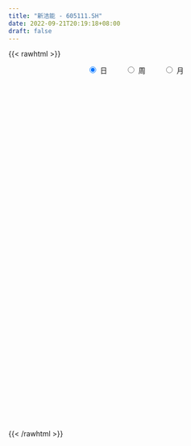 ```yaml
---
title: "新洁能 - 605111.SH"
date: 2022-09-21T20:19:18+08:00
draft: false
---
```

{{< rawhtml >}}
    <div style="text-align: center">
        <label style="padding: 1rem;"><input style="margin-right: .5rem" type="radio" name="period" value="D" checked onclick="period_change(this)">日</label>
        <label style="padding: 1rem;"><input style="margin-right: .5rem" type="radio" name="period" value="W" onclick="period_change(this)">周</label>
        <label style="padding: 1rem;"><input style="margin-right: .5rem" type="radio" name="period" value="M" onclick="period_change(this)">月</label>
    </div>
    <div id="chart" style="height: 700px;"></div> 
    <script type="text/javascript">
        const D_v = [1394.27,488.64,769.06,1837.43,1156.37,618.21,731.21,958.33,4971.28,712.19,642.15,555.14,679.67,1193.16,2507.74,24984.87,192154.94,93734.03,70463.22,76057.37,78520.82,77030.81,67902.11,60033.02,26879.42,105448.86,82855.28,55763.45,65167.06,56214.68,52131.6,40008.11,42685.88,27703.66,31314.03,44266.88,72438.04,52317.55,43997.85,56283.05,46647.27,45146.89,50600.01,31939.88,34027.41,38158.31,27787.28,41816.94,41681.73,50912.57,46320.35,41807.05,40045.93,44243.85,35791.19,27702.72,24316.43,27721.51,42583.67,31237.53,39017.49,39139.09,28339.24,24911.3,34542.35,36298.87,22429.33,21358.47,30720.16,33908.38,27044.17,26778.52,37001.32,33318.74,37089.76,21669.49,30871.4,33786.0,24855.45,21185.1,17578.55,13419.21,13511.35,9724.78,22026.55,29512.26,26777.6,17967.58,23960.78,23427.24,21323.3,17468.84,36991.81,36286.02,27062.86,31422.9,26473.18,25433.39,8606.55,51497.12,39758.87,45360.55,31241.96,31078.08,29248.84,19792.16,27256.49,26368.04,14984.89,15657.85,18430.33,18170.84,18965.78,15713.01,19364.45,16198.03,9697.64,13303.78,12526.81,26720.98,21034.0,25542.21,47456.92,41028.27,45830.87,32977.58,19016.5,28496.22,36520.18,18578.74,17550.28,19080.22,19921.79,29520.76,34863.87,32954.33,16351.22,22072.7,15049.86,23015.7,31722.29,19932.21,20222.07,33677.35,19647.35,22698.38,29261.0,31121.86,28834.19,31925.53,19778.56,39087.26,23737.32,23011.34,24090.69,28945.67,26924.39,55042.44,41018.56,29563.25,32586.77,28911.82,20208.94,24400.13,34719.39,27168.0,20338.85,27751.29,37609.03,30032.56,91388.53,87650.69,99482.36,72974.07,61876.98,78638.44,65452.95,48279.03,52230.14,34341.15,62331.1,53266.55,38453.59,49119.55,58441.8,41094.39,51703.92,41802.66,48149.9,48390.64,42664.34,51501.18,47143.37,26587.09,40263.6,51674.79,50658.34,36250.16,43930.46,74725.47,63827.21,54780.17,62849.6,85462.02,61702.77,58605.01,36698.17,32968.13,35971.94,34085.28,24309.91,59315.0,49554.69,45156.25,40398.6,21543.41,25767.6,19097.2,23775.76,31789.2,24871.62,38696.97,31717.02,24526.9,23060.85,26834.49,19793.25,17954.38,14452.89,13796.2,12653.08,18434.32,26770.43,16898.82,16768.19,18087.35,12216.29,10704.0,9131.25,22423.99,16568.2,15020.2,12878.09,15269.3,49546.42,37410.27,31098.32,26175.78,15195.61,23527.74,43551.88,94298.75,56073.49,42378.6,35617.94,79055.95,52785.67,36757.49,29568.17,35213.67,44747.66,82453.42,91702.39,55811.59,70026.83,52291.61,49600.89,49955.15,46187.43,65539.55,66812.32,55063.79,51036.52,62563.27,64036.83,56424.1,58968.32,35186.43,74121.49,54129.91,32901.13,44773.54,51712.06,42080.71,30108.54,31686.26,30848.99,58440.45,48691.63,31974.67,37057.26,33426.87,25088.34,28334.1,23536.67,32479.41,24364.27,26571.48,36680.69,42195.88,29003.38,19345.89,18111.32,38712.6,28108.48,42090.23,35034.2,28171.73,24531.15,31654.33,29674.2,24379.54,38998.63,29398.2,61324.71,55812.83,46904.46,31975.16,25580.43,22510.77,41498.31,41338.85,36041.81,40294.93,29114.92,39524.71,52272.09,42128.18,32990.51,25908.36,24499.73,33955.41,26576.1,50355.82,29521.25,23437.45,74196.35,77244.79,60655.24,55777.04,37818.1,37459.09,34345.79,35779.64,47868.17,43945.36,79087.59,94954.61,79514.86,50650.57,31564.3,65513.93,82884.95,70165.78,36655.01,55375.97,48548.62,32392.36,57174.91,55326.84,35277.08,70926.27,44499.21,42831.3,31130.19,39601.05,37452.11,37023.7,38338.79,46076.43,36813.09,57324.39,49014.93,62514.86,53348.65,47513.08,48959.08,45268.25,38960.55,35519.47,53430.91,65508.34,71275.21,74250.21,53612.99,43644.1,92738.03,105374.39,83042.12,63488.13,65430.94,111652.37,94429.11,111658.13,79800.71,77700.18,93946.69,89889.51,82489.21,66180.48,63434.92,83691.23,85151.58,97650.45,124976.37,112632.35,80666.2,108506.91,97122.29,137103.73,119794.72,90035.24,102431.19,114745.79,125007.18,134936.81,93946.34,106653.38,140099.52,105423.46,124145.79,103583.89,102182.82,96891.83,92756.91,67131.09,84260.34,123155.99,200516.04,153334.3,91769.25,71070.82,73990.39,85734.86,66918.63,86107.77,62717.91,84858.72,87657.07,66135.44,45286.56,53321.01,120335.22,72987.27,73847.48,74589.84,79272.28,76901.11,97866.66,171056.5,110274.26,100487.16,77566.29,76979.15,53250.95,56645.6,71021.36,125655.84,65707.26,52859.29,36208.94,73229.39,69537.17,50495.44,50882.49,43011.2,67593.29,40430.12,35200.47,53288.67,55482.15,59164.63,37283.04,34484.0,24016.71,33082.18,66186.99,34761.09,41549.44,31474.96,31311.17]
const D_histogram = [0.0,0.1831566952,0.4889625766,0.8749189501,1.3112216934,1.777471028,2.260800948,2.7537029978,3.2530366954,3.7585492909,4.2717971751,4.7966478078,5.3375498215,5.9003226813,6.4912901489,7.1173344831,7.7220677841,7.4377037225,6.4759627833,5.2235903626,4.771348581,3.3452176556,2.8716936341,3.092656809,3.8170710817,4.4070362434,3.8972641049,3.2718902285,2.3951687306,2.1423306053,1.6468961809,0.3094198496,-1.1922251168,-2.4677192349,-3.248180721,-3.5028467231,-2.8009909635,-2.2779573283,-0.8802750332,0.0268818231,0.3192330151,0.1738067299,0.3528070923,0.0248844066,-0.7880673409,-1.1969097653,-2.213455097,-1.9947737661,-1.4433917278,0.1760570896,-0.5687220487,-1.6439491543,-1.8878577833,-2.7008596606,-2.7981481257,-3.5202640071,-3.7859436723,-4.4896483281,-5.497357581,-6.5728197542,-6.1751961231,-5.4373139193,-5.1180821297,-4.7102192586,-3.3844238048,-3.355579716,-3.3555663045,-3.5395601374,-3.5467575574,-2.9943394522,-2.8389059794,-2.9161034761,-3.8872083703,-3.224767768,-2.0017034723,-0.9590545833,0.3839108717,0.408574194,0.061661637,-0.7458002982,-1.5311395079,-2.3032646073,-2.5746580323,-2.5810305631,-2.8924325078,-3.4391128835,-3.1535398278,-3.5104851694,-2.5292933742,-1.5144842692,-1.1346184461,0.2741437918,1.6566287392,2.7377118919,3.7679959155,4.1588399641,3.4609677822,2.3378719626,2.6604213431,3.9790581832,4.217755071,2.8154917983,0.9872285698,-1.048276054,-1.9686274044,-2.3970269403,-2.301535957,-2.667503353,-3.0932230016,-2.9762807574,-2.4821792433,-2.4171224162,-2.1951344745,-1.6204047246,-0.7846479259,-0.6652337368,-0.6134560384,-0.2894902282,-0.134162578,0.4436975684,0.4331177272,0.7699549164,2.0422279416,2.6890430691,3.5738827827,3.990509539,4.1254918777,3.8562296569,3.9541231001,3.7683063103,3.5098403257,2.9025113183,2.4833731362,1.524586594,1.4096614873,1.754988257,1.7674415498,1.5984838491,1.1359638009,0.7599904233,-0.1117374119,-0.67707436,-1.4110328051,-3.0169202181,-3.9142221849,-4.5660696442,-7.4094645662,-9.0916241707,-9.6581575476,-9.4003361943,-8.6983256768,-7.4291946945,-6.2071125783,-5.0759232584,-3.8809549071,-2.6730044102,-1.7840961172,-0.4918542645,0.27883094,0.9904559303,1.6542190641,1.8212009291,1.8260024344,1.9168300688,2.1386008821,2.0896253584,2.1265793368,2.2425170011,1.85495935,1.7843878069,2.3390696824,3.510339449,4.5334431212,5.2459131669,5.5669599157,6.3738586492,5.8725790721,5.0907475082,4.648105875,4.0254297863,4.449971122,3.6681999105,2.5465006931,1.9718382386,1.6374048622,1.1622935582,1.0596924225,0.4723971101,0.5382858353,0.2284067743,-0.4831528099,-1.3225599625,-2.2640050794,-2.7126483671,-2.4883071601,-1.9056771886,-1.3135780477,-1.061400686,-0.865877838,-0.6541524576,-1.5657087523,-1.6481162312,-0.6424338808,0.1350010458,-0.5046444739,-0.5402116606,-0.9739103605,-1.1267593411,-1.6284266496,-2.0883350187,-2.1466708846,-1.4246059888,-1.3539659982,-1.1644715408,-1.3404447133,-1.3547672203,-1.0941766383,-0.9041007165,-0.7265585317,-0.3437142144,0.0610933652,0.4053385049,0.4756744759,0.4557120465,0.0836843493,-0.4258818003,-1.1235212745,-1.4761600309,-1.560076169,-1.5703538628,-1.5699254302,-1.7123932796,-1.3401883627,-1.3427880359,-1.3205641919,-1.1054380504,-1.097250556,-1.0986338644,-1.0083511234,-0.4488717746,-0.3319909127,-0.0581889175,0.0719186153,0.136885706,0.7099673257,0.818093164,0.7185202506,0.4649063115,0.4039463491,0.6453407488,1.5949973425,2.7322208977,3.4087095281,3.5451410591,3.2429657102,3.5014061454,3.5868182149,3.2128933124,2.6686429677,1.9245740891,1.7771978906,2.5046318155,3.3817117162,3.8885536543,4.0908910728,3.7065540877,2.7875110869,2.2433201056,1.6849920938,1.8854307345,2.3953971472,2.2184017654,1.9411625056,2.7382213063,3.1446280109,3.7959092259,4.4710881347,4.451957443,4.5201040352,3.5275868722,2.5141415615,1.706006473,1.2871167672,0.6589731052,0.1640339859,-0.4611596859,-1.2069217631,-3.1638447792,-4.4318474169,-5.1946671212,-5.6726211227,-5.5639001809,-5.3127771241,-5.1540585609,-5.059403141,-5.1968047831,-5.3195708685,-5.1650766258,-4.5574352622,-3.5251394437,-2.8898753956,-2.3323433921,-1.8499959013,-1.9329811453,-1.694017353,-1.848412341,-2.300229933,-2.9669744346,-3.2385116477,-3.6108673864,-3.7327616895,-3.893372288,-3.4553266247,-3.1396040421,-2.0452167587,-1.2021637159,-0.3953613226,0.2611732137,0.537069281,0.6040120542,1.1956138548,1.3407627261,1.8457207317,1.6418645084,1.3759294605,0.6932397684,-0.5878747762,-0.425692056,-0.4576922708,-0.4185052718,-0.1954010348,0.2159681457,0.281024848,0.9105641475,1.2608618428,1.2266372589,2.1642118805,3.0722397291,3.6282624659,3.7494631144,3.865300453,3.8671674907,3.4708762558,2.6055942453,2.0473741805,1.6111227138,1.798926006,2.3237245278,2.2885677165,2.0407438337,1.3380270979,1.0144987912,1.5584883655,1.2995085237,0.8663074589,1.0045171763,0.4785550976,0.1224649933,-1.0213575318,-2.2788145643,-3.0469021682,-4.1439025701,-4.4694297129,-4.871283465,-4.9358970979,-5.1286861306,-5.2166441684,-5.0360478983,-5.0246259453,-4.8754513226,-4.8012934083,-4.0446829207,-3.0790306112,-1.6858101455,-1.0721156459,-0.4987459292,-0.0925285154,0.1431650118,-0.2806017116,-0.5083669139,-2.1598873643,-3.1795852175,-3.3322201647,-3.0827921531,-2.9352142577,-2.6023551299,-1.7992078333,-0.9205367384,0.0272401025,0.826271582,1.1787868906,1.9156700944,2.4114072866,3.0952960095,3.4304597963,3.903928804,3.8126119879,3.8254355097,3.404021348,2.8504889901,2.5110837006,2.2873255492,2.0978969131,2.1508376866,2.5426573482,2.5589492256,2.4091241729,1.7599593966,1.4302758885,1.3863354998,1.0471099857,0.8228284427,0.9076642539,1.1146388331,1.5073071036,1.7440940927,1.8661516294,2.1998466035,2.4854172795,2.5944689247,2.7082490252,2.2787017955,1.9190482835,1.2341383725,0.5182159938,0.0425661395,-0.1797906669,0.1330766529,0.8840467869,1.0832719955,0.6901888138,0.3852330783,0.4275908392,0.5197933685,0.5089460057,0.0685187522,-0.3297732576,-0.5523896402,-1.1267704353,-1.7421715946,-1.9641464334,-1.9585160166,-1.2553118979,-0.983619152,-1.0026863868,-0.9320391188,-0.8265231552,-0.962537568,-0.2444208914,0.405259972,0.692438799,0.7785336105,0.6327496332,0.1046832968,-0.1262817435,-0.3309417487,-0.2140701152,-0.3429256083,-0.502113541,-0.6446587042,-0.7742125077,-1.3184749747,-1.8920214776,-2.3410540633,-2.5408555816,-2.4545834043,-2.559352618,-2.509608642,-2.2711999952,-1.8778270506,-1.3334673683,-0.869940626,-0.5432121354,-0.3595971773,-0.1902494974,-0.1442254611,-0.406049469,-0.5851617059,-0.7655264096,-0.7274307459,-0.7263314776]
const D_fast = [0.0,0.2289458689,0.6569923945,1.2616785055,2.0257866722,2.9364037638,3.9849339209,5.16626172,6.4788545915,7.9240045097,9.5052016877,11.2292142723,13.1045037415,15.1423572715,17.3561472763,19.7615252314,22.2967754784,23.8718373474,24.529087104,24.582612274,25.3232076377,24.7333811262,24.9777805131,25.9719078903,27.6505899334,29.342314156,29.8068580437,29.9994567245,29.7215274091,30.0042719352,29.920561556,28.6604401871,26.8607389416,24.9683150148,23.3758083483,22.2454306655,22.2470386842,22.2005829874,23.3781965242,24.2920738362,24.664233282,24.5622586793,24.8294608147,24.5077592307,23.4977906479,22.7897207823,21.2198116763,20.9397995657,21.130333672,22.7937967618,21.9068371113,20.4206227172,19.7047496424,18.21653285,17.4197073533,15.8175254702,14.6053598869,12.7792431491,10.397194501,7.6785273892,6.5323519895,5.9109057135,4.9506169706,4.1809250271,4.6606145297,3.8505636895,3.0116855249,1.9428016577,1.0489148482,0.8527480904,0.2984550684,-0.5077682973,-2.4506752841,-2.5944266238,-1.8717881963,-1.068902953,0.3700402199,0.4968470907,0.1653499429,-0.8285620668,-1.9966861534,-3.3446274047,-4.2596853378,-4.9113155094,-5.945825581,-7.3522841775,-7.8550960788,-9.0896627128,-8.7407942612,-8.1046062235,-8.0083950119,-6.5310968261,-4.7344546938,-2.9689435681,-0.9966605657,0.433893474,0.6012632376,0.0626354086,1.0502901249,3.3636915108,4.6568271664,3.9584368433,2.3769807572,0.0794071199,-1.3331010817,-2.3607573526,-2.8406503586,-3.8734935928,-5.0725189918,-5.6996469369,-5.8260902337,-6.3653140106,-6.6921096875,-6.5224811188,-5.8828863016,-5.9297805467,-6.0313668579,-5.7797736048,-5.657986599,-4.9692020605,-4.8715024699,-4.3421765517,-2.5593465411,-1.2402706463,0.538039763,1.9522939041,3.1186492122,3.8134444057,4.8998686238,5.6561284116,6.2751225084,6.3934213306,6.5951264325,6.0174865388,6.254976804,7.0390506379,7.4933643182,7.7240275797,7.5454984817,7.35952271,6.4598605218,5.7252549838,4.6385383373,2.2784208698,0.4025633568,-1.3908015136,-6.0865625771,-10.0416282243,-13.022700988,-15.1149636834,-16.5875345851,-17.1757022764,-17.5053983048,-17.6431897994,-17.418460175,-16.8787607806,-16.4358765169,-15.2665982303,-14.4262052908,-13.4669663179,-12.3896484181,-11.7673663209,-11.3060642069,-10.7360290554,-9.9796080215,-9.5061772056,-8.937578393,-8.2610114784,-8.184829292,-7.8093038834,-6.6698545873,-4.6209999584,-2.464535506,-0.4405871686,1.2721995593,3.672562955,4.6394281459,5.1302834591,5.8496682947,6.2333496525,7.7703837687,7.9056625348,7.4205884907,7.3388855959,7.413803435,7.2292655206,7.3915874905,6.9223914556,7.1228516397,6.8700742723,6.0377264856,4.8676793424,3.3602329556,2.2334275761,1.8356919931,1.9419026674,2.2056072964,2.1924344866,2.1714878752,2.2196751411,0.9166916584,0.4222551217,1.2673290018,2.0785141899,1.3127075517,1.1420874499,0.4649111599,0.030372344,-0.8784016269,-1.8603937507,-2.4553973377,-2.0894839391,-2.357335448,-2.4589588758,-2.9700432266,-3.3230575388,-3.3360111163,-3.3719603737,-3.3760578218,-3.079142058,-2.6590611371,-2.2134813713,-2.0242267813,-1.930261199,-2.2813678089,-2.8974044086,-3.8759242014,-4.5976029656,-5.0715381459,-5.4744043054,-5.8664572304,-6.4370233997,-6.3998655734,-6.7381622556,-7.0460794596,-7.1073128307,-7.3734379753,-7.6494797497,-7.8112847896,-7.3640233845,-7.3301402507,-7.0708854849,-6.9227982982,-6.823609781,-6.0730363299,-5.7603872006,-5.6803300514,-5.8177174126,-5.7776907878,-5.3749612009,-4.0265552716,-2.2062764919,-0.6776104795,0.3451063163,0.8536723949,1.9874643665,2.9695809897,3.3988794154,3.5217898125,3.2588644563,3.5557877304,4.9093796092,6.6318874389,8.1108677905,9.3359279772,9.8782295141,9.656064285,9.6727033301,9.5356233418,10.2074196661,11.3162353656,11.6938404252,11.9018917918,13.383505919,14.5760696264,16.1763281479,17.9692790904,19.0631377594,20.2613103604,20.1506899154,19.7657799951,19.3841465249,19.2870360108,18.8236356251,18.3697050024,17.629221409,16.5817288911,13.8338446802,11.4578801882,9.3963937037,7.5002844215,6.2180303181,5.1409590939,4.0111630168,2.8409676514,1.4043648136,-0.0482939889,-1.1850689026,-1.7167863547,-1.5657753971,-1.6529801979,-1.6785340424,-1.658685527,-2.2249160573,-2.4094566032,-3.0259546764,-4.0528297517,-5.461317862,-6.542482987,-7.8175555723,-8.8726402978,-10.0065939682,-10.4323799611,-10.901558389,-10.3184752954,-9.7759631816,-9.0680011188,-8.3461732792,-7.9360098916,-7.7180641049,-6.8275588406,-6.3472192877,-5.3808310992,-5.1742211954,-5.0961738782,-5.6055536282,-7.0336368668,-6.9778771606,-7.1243004431,-7.189739762,-7.0154857838,-6.5501245668,-6.4148116525,-5.5576313162,-4.8921181602,-4.6196834293,-3.1410558376,-1.4649680567,-0.0018797035,1.0566867237,2.1388491755,3.1075080858,3.5789359149,3.3650524657,3.3186759461,3.2852051579,3.9227399516,5.0284696053,5.5654547232,5.8278167987,5.4596068374,5.3897032285,6.3233148942,6.3892121833,6.1725879832,6.5619269948,6.1556036905,5.8301298345,4.4309679264,2.6038072529,1.0739941069,-1.0589819375,-2.5018665086,-4.1215411269,-5.4201290343,-6.8950895996,-8.2872086795,-9.365624384,-10.6103589173,-11.6800471252,-12.8062125631,-13.0607728057,-12.864878149,-11.8931102196,-11.5474446315,-11.0987613971,-10.7156761121,-10.4441913319,-10.9381084833,-11.2929654141,-13.4844577055,-15.2990518632,-16.2847418515,-16.8060118782,-17.3922375472,-17.7099672019,-17.3566218636,-16.7080849533,-15.7534980868,-14.7478987118,-14.1006866805,-12.8848859531,-11.7862969393,-10.328584214,-9.1358054782,-7.6863542694,-6.8245180885,-5.8553356894,-5.4257445141,-5.2666546245,-4.9782889887,-4.6302157529,-4.2951701607,-3.7045199655,-2.6770359668,-2.0210067831,-1.5685507926,-1.7777257197,-1.7498402556,-1.4471967694,-1.5246447871,-1.5432192194,-1.2314673447,-0.7458330573,0.0236619892,0.6964725014,1.2850679455,2.1687245704,3.0756495663,3.8333184427,4.6241607995,4.7642890186,4.8843975776,4.5080222596,3.9216538793,3.45664556,3.1893410869,3.5354775699,4.5074594006,4.9775026081,4.7569666298,4.5483191638,4.6975746345,4.919725506,5.0361146446,4.6128170792,4.1320817549,3.7713679624,2.9152945584,1.8643505004,1.1513390533,0.667340466,1.0567166102,1.082504568,0.8127657365,0.6504032248,0.5492883997,0.1726395948,0.8296510486,1.580646905,2.0409354318,2.3216636458,2.3340670768,1.8321715646,1.5696360885,1.2822406461,1.3455947508,1.1310078556,0.8462915377,0.5425816984,0.219474768,-0.6544064427,-1.700958315,-2.7352544164,-3.5702698302,-4.0976435039,-4.8422508722,-5.4199090567,-5.7493004086,-5.8253842267,-5.6143913864,-5.3683498006,-5.1774243439,-5.0837086802,-4.9619233747,-4.9519557036,-5.3152920787,-5.6406947421,-6.0124410482,-6.156203071,-6.3366866721]
const D_slow = [0.0,0.0457891738,0.1680298179,0.3867595555,0.7145649788,1.1589327358,1.7241329728,2.4125587223,3.2258178961,4.1654552188,5.2334045126,6.4325664646,7.7669539199,9.2420345903,10.8648571275,12.6441907483,14.5747076943,16.4341336249,18.0531243207,19.3590219114,20.5518590566,21.3881634705,22.1060868791,22.8792510813,23.8335188517,24.9352779126,25.9095939388,26.7275664959,27.3263586786,27.8619413299,28.2736653751,28.3510203375,28.0529640583,27.4360342496,26.6239890694,25.7482773886,25.0480296477,24.4785403156,24.2584715573,24.2651920131,24.3450002669,24.3884519494,24.4766537224,24.4828748241,24.2858579889,23.9866305475,23.4332667733,22.9345733318,22.5737253998,22.6177396722,22.47555916,22.0645718715,21.5926074256,20.9173925105,20.2178554791,19.3377894773,18.3913035592,17.2688914772,15.8945520819,14.2513471434,12.7075481126,11.3482196328,10.0686991003,8.8911442857,8.0450383345,7.2061434055,6.3672518294,5.482361795,4.5956724057,3.8470875426,3.1373610478,2.4083351788,1.4365330862,0.6303411442,0.1299152761,-0.1098483697,-0.0138706518,0.0882728967,0.1036883059,-0.0827617686,-0.4655466456,-1.0413627974,-1.6850273055,-2.3302849462,-3.0533930732,-3.9131712941,-4.701556251,-5.5791775434,-6.2115008869,-6.5901219542,-6.8737765658,-6.8052406178,-6.391083433,-5.70665546,-4.7646564812,-3.7249464901,-2.8597045446,-2.2752365539,-1.6101312182,-0.6153666724,0.4390720954,1.142945045,1.3897521874,1.1276831739,0.6355263228,0.0362695877,-0.5391144015,-1.2059902398,-1.9792959902,-2.7233661795,-3.3439109904,-3.9481915944,-4.496975213,-4.9020763942,-5.0982383756,-5.2645468099,-5.4179108195,-5.4902833765,-5.523824021,-5.4128996289,-5.3046201971,-5.112131468,-4.6015744826,-3.9293137154,-3.0358430197,-2.0382156349,-1.0068426655,-0.0427852513,0.9457455238,1.8878221013,2.7652821827,3.4909100123,4.1117532963,4.4928999448,4.8453153167,5.2840623809,5.7259227684,6.1255437306,6.4095346808,6.5995322867,6.5715979337,6.4023293437,6.0495711424,5.2953410879,4.3167855417,3.1752681306,1.3229019891,-0.9500040536,-3.3645434405,-5.7146274891,-7.8892089083,-9.7465075819,-11.2982857265,-12.5672665411,-13.5375052678,-14.2057563704,-14.6517803997,-14.7747439658,-14.7050362308,-14.4574222482,-14.0438674822,-13.5885672499,-13.1320666413,-12.6528591241,-12.1182089036,-11.595802564,-11.0641577298,-10.5035284795,-10.039788642,-9.5936916903,-9.0089242697,-8.1313394074,-6.9979786271,-5.6865003354,-4.2947603565,-2.7012956942,-1.2331509262,0.0395359509,1.2015624196,2.2079198662,3.3204126467,4.2374626243,4.8740877976,5.3670473573,5.7763985728,6.0669719624,6.331895068,6.4499943455,6.5845658044,6.6416674979,6.5208792955,6.1902393048,5.624238035,4.9460759432,4.3239991532,3.847579856,3.5191853441,3.2538351726,3.0373657131,2.8738275987,2.4824004107,2.0703713529,1.9097628827,1.9435131441,1.8173520256,1.6822991105,1.4388215204,1.1571316851,0.7500250227,0.227941268,-0.3087264531,-0.6648779503,-1.0033694499,-1.2944873351,-1.6295985134,-1.9682903185,-2.241834478,-2.4678596571,-2.6494992901,-2.7354278437,-2.7201545024,-2.6188198761,-2.4999012572,-2.3859732455,-2.3650521582,-2.4715226083,-2.7524029269,-3.1214429347,-3.5114619769,-3.9040504426,-4.2965318002,-4.7246301201,-5.0596772107,-5.3953742197,-5.7255152677,-6.0018747803,-6.2761874193,-6.5508458854,-6.8029336662,-6.9151516099,-6.998149338,-7.0126965674,-6.9947169136,-6.9604954871,-6.7830036556,-6.5784803646,-6.398850302,-6.2826237241,-6.1816371368,-6.0203019497,-5.621552614,-4.9384973896,-4.0863200076,-3.2000347428,-2.3892933153,-1.5139417789,-0.6172372252,0.1859861029,0.8531468448,1.3342903671,1.7785898398,2.4047477937,3.2501757227,4.2223141363,5.2450369045,6.1716754264,6.8685531981,7.4293832245,7.850631248,8.3219889316,8.9208382184,9.4754386598,9.9607292862,10.6452846127,11.4314416155,12.380418922,13.4981909556,14.6111803164,15.7412063252,16.6231030432,17.2516384336,17.6781400519,17.9999192437,18.1646625199,18.2056710164,18.0903810949,17.7886506542,16.9976894594,15.8897276051,14.5910608248,13.1729055442,11.781930499,10.4537362179,9.1652215777,7.9003707925,6.6011695967,5.2712768796,3.9800077231,2.8406489076,1.9593640466,1.2368951977,0.6538093497,0.1913103744,-0.291934912,-0.7154392502,-1.1775423354,-1.7525998187,-2.4943434274,-3.3039713393,-4.2066881859,-5.1398786083,-6.1132216803,-6.9770533364,-7.761954347,-8.2732585366,-8.5737994656,-8.6726397963,-8.6073464928,-8.4730791726,-8.3220761591,-8.0231726954,-7.6879820138,-7.2265518309,-6.8160857038,-6.4721033387,-6.2987933966,-6.4457620906,-6.5521851046,-6.6666081723,-6.7712344903,-6.820084749,-6.7660927125,-6.6958365005,-6.4681954637,-6.152980003,-5.8463206882,-5.3052677181,-4.5372077858,-3.6301421694,-2.6927763907,-1.7264512775,-0.7596594048,0.1080596591,0.7594582204,1.2713017656,1.674082444,2.1238139455,2.7047450775,3.2768870066,3.787072965,4.1215797395,4.3752044373,4.7648265287,5.0897036596,5.3062805243,5.5574098184,5.6770485928,5.7076648412,5.4523254582,4.8826218171,4.1208962751,3.0849206326,1.9675632043,0.7497423381,-0.4842319364,-1.766403469,-3.0705645111,-4.3295764857,-5.585732972,-6.8045958027,-8.0049191547,-9.0160898849,-9.7858475377,-10.2073000741,-10.4753289856,-10.6000154679,-10.6231475967,-10.5873563438,-10.6575067717,-10.7845985002,-11.3245703412,-12.1194666456,-12.9525216868,-13.7232197251,-14.4570232895,-15.107612072,-15.5574140303,-15.7875482149,-15.7807381893,-15.5741702938,-15.2794735711,-14.8005560475,-14.1977042259,-13.4238802235,-12.5662652744,-11.5902830734,-10.6371300764,-9.680771199,-8.829765862,-8.1171436145,-7.4893726894,-6.9175413021,-6.3930670738,-5.8553576521,-5.2196933151,-4.5799560087,-3.9776749654,-3.5376851163,-3.1801161442,-2.8335322692,-2.5717547728,-2.3660476621,-2.1391315986,-1.8604718904,-1.4836451145,-1.0476215913,-0.5810836839,-0.0311220331,0.5902322868,1.238849518,1.9159117743,2.4855872231,2.965349294,3.2738838871,3.4034378856,3.4140794205,3.3691317537,3.402400917,3.6234126137,3.8942306126,4.066777816,4.1630860856,4.2699837954,4.3999321375,4.5271686389,4.544298327,4.4618550126,4.3237576025,4.0420649937,3.606522095,3.1154854867,2.6258564826,2.3120285081,2.0661237201,1.8154521234,1.5824423436,1.3758115548,1.1351771628,1.07407194,1.175386933,1.3484966328,1.5431300354,1.7013174437,1.7274882678,1.695917832,1.6131823948,1.559664866,1.4739334639,1.3484050787,1.1872404026,0.9936872757,0.664068532,0.1910631626,-0.3942003532,-1.0294142486,-1.6430600997,-2.2828982542,-2.9103004147,-3.4781004135,-3.9475571761,-4.2809240182,-4.4984091747,-4.6342122085,-4.7241115029,-4.7716738772,-4.8077302425,-4.9092426097,-5.0555330362,-5.2469146386,-5.4287723251,-5.6103551945]
const D_data = [['2020-09-28', 28.67, 28.67, 28.67, 28.67],['2020-09-29', 31.54, 31.54, 31.54, 31.54],['2020-09-30', 34.69, 34.69, 34.69, 34.69],['2020-10-09', 38.16, 38.16, 38.16, 38.16],['2020-10-12', 41.98, 41.98, 41.98, 41.98],['2020-10-13', 46.18, 46.18, 46.18, 46.18],['2020-10-14', 50.8, 50.8, 50.8, 50.8],['2020-10-15', 55.88, 55.88, 55.88, 55.88],['2020-10-16', 61.47, 61.47, 61.47, 61.47],['2020-10-19', 67.62, 67.62, 67.62, 67.62],['2020-10-20', 74.38, 74.38, 74.38, 74.38],['2020-10-21', 81.82, 81.82, 81.82, 81.82],['2020-10-22', 90.0, 90.0, 90.0, 90.0],['2020-10-23', 99.0, 99.0, 99.0, 99.0],['2020-10-26', 108.9, 108.9, 108.9, 108.9],['2020-10-27', 119.79, 119.79, 119.79, 119.79],['2020-10-28', 125.22, 130.77, 113.0, 131.77],['2020-10-29', 127.55, 128.8, 122.57, 130.8],['2020-10-30', 131.04, 124.98, 122.82, 131.49],['2020-11-02', 123.0, 122.7, 114.0, 124.22],['2020-11-03', 128.0, 134.97, 125.4, 134.97],['2020-11-04', 138.0, 123.92, 123.9, 138.0],['2020-11-05', 129.62, 136.31, 128.88, 136.31],['2020-11-06', 136.0, 149.94, 132.0, 149.94],['2020-11-09', 159.93, 164.93, 159.0, 164.93],['2020-11-10', 181.42, 173.6, 167.5, 181.42],['2020-11-11', 171.5, 167.0, 160.33, 181.0],['2020-11-12', 164.99, 169.11, 156.26, 169.96],['2020-11-13', 164.12, 168.02, 161.0, 183.0],['2020-11-16', 163.91, 178.54, 163.91, 182.88],['2020-11-17', 175.94, 179.0, 165.1, 181.99],['2020-11-18', 175.0, 168.3, 168.0, 180.66],['2020-11-19', 161.92, 162.21, 158.0, 169.75],['2020-11-20', 160.3, 160.0, 157.0, 163.5],['2020-11-23', 159.65, 162.19, 156.41, 166.66],['2020-11-24', 160.26, 167.0, 160.06, 176.0],['2020-11-25', 168.02, 181.3, 165.0, 183.7],['2020-11-26', 178.0, 183.88, 175.6, 192.57],['2020-11-27', 185.0, 202.27, 181.05, 202.27],['2020-11-30', 207.0, 205.5, 197.81, 217.69],['2020-12-01', 202.2, 204.66, 200.0, 215.0],['2020-12-02', 203.0, 203.25, 199.01, 210.5],['2020-12-03', 200.0, 211.11, 196.0, 217.0],['2020-12-04', 206.59, 208.0, 201.8, 212.5],['2020-12-07', 215.0, 202.0, 202.0, 218.0],['2020-12-08', 199.45, 206.4, 193.0, 208.02],['2020-12-09', 202.5, 196.93, 196.51, 206.38],['2020-12-10', 196.5, 211.87, 196.5, 212.0],['2020-12-11', 209.0, 220.0, 205.8, 220.0],['2020-12-14', 219.0, 242.0, 213.0, 242.0],['2020-12-15', 237.07, 217.8, 217.8, 242.69],['2020-12-16', 210.0, 211.01, 197.0, 214.8],['2020-12-17', 207.81, 219.55, 205.28, 228.78],['2020-12-18', 219.0, 210.74, 207.77, 224.97],['2020-12-21', 205.5, 217.97, 205.3, 220.0],['2020-12-22', 216.89, 208.2, 208.0, 217.97],['2020-12-23', 206.5, 211.0, 203.0, 214.5],['2020-12-24', 210.0, 202.1, 198.02, 211.93],['2020-12-25', 200.94, 192.0, 181.89, 200.94],['2020-12-28', 188.19, 182.8, 179.33, 191.92],['2020-12-29', 183.3, 196.23, 183.0, 198.5],['2020-12-30', 191.28, 200.63, 186.9, 207.92],['2020-12-31', 201.07, 195.54, 193.0, 205.88],['2021-01-04', 192.17, 196.03, 189.1, 199.37],['2021-01-05', 197.0, 210.2, 195.0, 212.0],['2021-01-06', 208.86, 196.0, 194.0, 209.83],['2021-01-07', 193.0, 193.99, 186.0, 194.18],['2021-01-08', 192.3, 189.26, 187.0, 198.0],['2021-01-11', 187.5, 188.83, 186.35, 193.27],['2021-01-12', 185.5, 195.3, 180.46, 197.5],['2021-01-13', 192.97, 190.4, 187.11, 195.38],['2021-01-14', 188.62, 185.78, 185.5, 195.38],['2021-01-15', 182.0, 169.27, 167.2, 182.03],['2021-01-18', 168.94, 186.2, 165.33, 186.2],['2021-01-19', 190.49, 196.3, 187.5, 203.8],['2021-01-20', 198.98, 199.0, 195.16, 203.89],['2021-01-21', 199.05, 209.0, 196.2, 212.5],['2021-01-22', 207.16, 196.51, 193.0, 210.0],['2021-01-25', 190.0, 191.18, 185.05, 194.86],['2021-01-26', 190.3, 182.0, 181.34, 193.3],['2021-01-27', 181.12, 177.0, 174.06, 183.99],['2021-01-28', 173.96, 171.29, 171.21, 180.0],['2021-01-29', 173.49, 172.58, 168.21, 175.0],['2021-02-01', 171.0, 172.79, 169.2, 173.98],['2021-02-02', 173.79, 165.52, 165.5, 174.0],['2021-02-03', 164.65, 157.2, 152.89, 165.2],['2021-02-04', 155.0, 163.66, 150.08, 163.66],['2021-02-05', 159.98, 152.0, 151.99, 162.0],['2021-02-08', 152.7, 167.2, 150.0, 167.2],['2021-02-09', 168.78, 170.5, 166.3, 173.88],['2021-02-10', 172.74, 164.3, 163.5, 173.0],['2021-02-18', 170.0, 180.73, 169.5, 180.73],['2021-02-19', 186.12, 187.81, 180.68, 189.0],['2021-02-22', 184.0, 191.62, 182.89, 205.31],['2021-02-23', 189.0, 198.58, 185.0, 200.0],['2021-02-24', 195.86, 197.0, 194.69, 209.9],['2021-02-25', 192.0, 185.11, 184.0, 196.0],['2021-02-26', 181.13, 176.8, 174.01, 188.88],['2021-03-01', 180.6, 194.48, 180.6, 194.48],['2021-03-02', 204.05, 213.93, 201.05, 213.93],['2021-03-03', 210.69, 207.9, 200.18, 214.87],['2021-03-04', 207.0, 187.11, 187.11, 214.97],['2021-03-05', 175.0, 174.71, 172.0, 178.85],['2021-03-08', 177.0, 161.78, 158.21, 177.8],['2021-03-09', 159.72, 166.65, 155.09, 173.58],['2021-03-10', 169.21, 167.45, 165.0, 172.97],['2021-03-11', 165.0, 171.19, 161.1, 174.65],['2021-03-12', 169.0, 162.55, 161.49, 169.0],['2021-03-15', 156.97, 157.11, 154.1, 160.5],['2021-03-16', 159.5, 160.3, 154.55, 164.1],['2021-03-17', 157.31, 164.06, 157.01, 170.0],['2021-03-18', 164.0, 157.71, 156.98, 164.0],['2021-03-19', 153.94, 158.0, 152.5, 163.88],['2021-03-22', 161.0, 162.38, 158.2, 165.61],['2021-03-23', 161.86, 167.8, 159.0, 168.5],['2021-03-24', 164.0, 160.09, 158.2, 164.51],['2021-03-25', 158.0, 158.43, 156.8, 162.15],['2021-03-26', 159.5, 161.72, 158.43, 164.45],['2021-03-29', 162.5, 159.95, 158.6, 164.94],['2021-03-30', 159.0, 166.58, 158.0, 175.39],['2021-03-31', 162.59, 160.33, 158.58, 164.3],['2021-04-01', 160.34, 165.31, 160.33, 169.36],['2021-04-02', 170.0, 181.84, 170.0, 181.84],['2021-04-06', 185.78, 180.5, 178.51, 187.89],['2021-04-07', 187.97, 189.66, 183.14, 193.5],['2021-04-08', 185.81, 190.0, 184.5, 195.5],['2021-04-09', 189.1, 191.01, 189.01, 195.88],['2021-04-12', 190.18, 188.71, 187.53, 202.06],['2021-04-13', 187.93, 196.05, 183.5, 202.0],['2021-04-14', 195.66, 195.56, 193.03, 198.78],['2021-04-15', 194.0, 196.7, 189.0, 198.0],['2021-04-16', 198.98, 193.0, 190.9, 201.07],['2021-04-19', 191.0, 195.28, 190.57, 196.6],['2021-04-20', 192.59, 187.0, 185.18, 194.28],['2021-04-21', 186.22, 196.51, 185.93, 197.65],['2021-04-22', 197.5, 204.9, 196.51, 214.4],['2021-04-23', 203.88, 203.9, 202.48, 208.27],['2021-04-26', 206.1, 203.4, 203.2, 213.2],['2021-04-27', 202.09, 200.0, 199.01, 206.89],['2021-04-28', 203.0, 200.5, 196.08, 205.7],['2021-04-29', 198.74, 192.1, 189.2, 206.8],['2021-04-30', 191.72, 192.65, 190.85, 195.48],['2021-05-06', 192.55, 187.06, 183.5, 192.57],['2021-05-07', 187.0, 168.81, 168.7, 189.37],['2021-05-10', 168.98, 168.8, 165.01, 173.0],['2021-05-11', 166.3, 164.8, 163.21, 169.7],['2021-05-12', 118.12, 123.35, 115.52, 124.5],['2021-05-13', 120.33, 119.02, 118.0, 122.18],['2021-05-14', 120.1, 119.06, 115.87, 120.87],['2021-05-17', 120.0, 120.25, 119.06, 122.95],['2021-05-18', 118.5, 120.18, 118.0, 121.88],['2021-05-19', 120.18, 124.9, 119.61, 126.03],['2021-05-20', 123.97, 124.09, 123.1, 126.66],['2021-05-21', 125.53, 123.1, 121.9, 125.53],['2021-05-24', 121.99, 124.75, 119.23, 125.45],['2021-05-25', 125.79, 126.82, 124.11, 128.0],['2021-05-26', 126.82, 124.66, 124.55, 130.5],['2021-05-27', 124.63, 132.62, 123.51, 137.0],['2021-05-28', 130.62, 129.49, 128.51, 132.7],['2021-05-31', 131.33, 131.2, 130.29, 134.1],['2021-06-01', 130.23, 133.36, 129.1, 135.6],['2021-06-02', 132.12, 128.81, 127.6, 133.99],['2021-06-03', 128.68, 126.8, 126.8, 129.78],['2021-06-04', 126.2, 127.8, 125.3, 129.48],['2021-06-07', 130.56, 130.15, 128.6, 133.2],['2021-06-08', 130.18, 127.23, 126.39, 132.0],['2021-06-09', 126.96, 128.35, 126.0, 129.5],['2021-06-10', 127.98, 129.97, 126.25, 130.45],['2021-06-11', 129.5, 123.1, 123.0, 129.9],['2021-06-15', 122.23, 125.89, 122.0, 127.99],['2021-06-16', 127.98, 135.37, 127.98, 138.48],['2021-06-17', 132.9, 148.91, 131.7, 148.91],['2021-06-18', 153.41, 155.16, 152.7, 161.99],['2021-06-21', 159.53, 159.0, 156.0, 165.0],['2021-06-22', 159.0, 160.53, 154.0, 162.71],['2021-06-23', 159.46, 173.98, 158.13, 176.58],['2021-06-24', 170.0, 163.05, 159.0, 170.0],['2021-06-25', 161.48, 160.37, 154.7, 164.48],['2021-06-28', 160.5, 165.3, 160.5, 169.74],['2021-06-29', 162.63, 163.88, 161.62, 169.59],['2021-06-30', 168.25, 180.27, 165.99, 180.27],['2021-07-01', 180.27, 167.98, 167.0, 180.54],['2021-07-02', 164.0, 161.7, 160.01, 168.77],['2021-07-05', 168.0, 166.5, 160.02, 168.2],['2021-07-06', 166.5, 169.29, 160.6, 174.55],['2021-07-07', 164.95, 167.3, 162.0, 169.3],['2021-07-08', 165.88, 172.18, 165.88, 177.95],['2021-07-09', 169.0, 165.76, 161.0, 170.95],['2021-07-12', 165.72, 173.87, 163.0, 176.8],['2021-07-13', 178.0, 169.75, 166.0, 182.0],['2021-07-14', 165.99, 162.78, 161.03, 168.32],['2021-07-15', 160.8, 157.15, 153.5, 160.83],['2021-07-16', 155.68, 150.44, 150.44, 159.18],['2021-07-19', 148.0, 151.6, 145.5, 153.41],['2021-07-20', 150.12, 158.0, 148.5, 158.95],['2021-07-21', 157.0, 163.5, 156.15, 168.9],['2021-07-22', 163.5, 166.04, 160.05, 168.0],['2021-07-23', 166.9, 163.6, 162.22, 168.5],['2021-07-26', 163.2, 163.78, 154.0, 171.55],['2021-07-27', 165.26, 164.9, 162.18, 176.76],['2021-07-28', 156.4, 148.41, 148.41, 159.0],['2021-07-29', 150.75, 155.14, 148.5, 158.3],['2021-07-30', 153.5, 170.65, 153.5, 170.65],['2021-08-02', 178.0, 172.7, 166.66, 179.99],['2021-08-03', 173.31, 155.43, 155.43, 174.76],['2021-08-04', 151.0, 161.0, 150.68, 161.21],['2021-08-05', 157.04, 154.35, 152.0, 160.0],['2021-08-06', 158.0, 155.62, 151.38, 159.0],['2021-08-09', 151.99, 148.5, 144.56, 151.99],['2021-08-10', 146.2, 144.99, 140.6, 149.6],['2021-08-11', 144.0, 146.91, 143.01, 146.91],['2021-08-12', 146.3, 156.99, 145.66, 160.58],['2021-08-13', 156.0, 149.74, 149.0, 159.89],['2021-08-16', 149.85, 150.76, 140.62, 151.61],['2021-08-17', 149.0, 145.0, 141.88, 149.0],['2021-08-18', 144.9, 145.17, 143.55, 146.9],['2021-08-19', 145.0, 148.0, 143.81, 148.81],['2021-08-20', 147.68, 147.2, 144.55, 152.21],['2021-08-23', 146.0, 147.02, 144.51, 148.75],['2021-08-24', 147.0, 150.3, 143.6, 153.87],['2021-08-25', 150.3, 152.21, 147.28, 153.5],['2021-08-26', 156.0, 153.29, 152.21, 159.93],['2021-08-27', 149.0, 150.97, 145.28, 152.66],['2021-08-30', 150.97, 150.0, 146.0, 152.96],['2021-08-31', 147.7, 144.4, 141.0, 148.0],['2021-09-01', 142.98, 139.8, 132.18, 142.98],['2021-09-02', 136.81, 133.17, 132.46, 138.99],['2021-09-03', 133.0, 133.18, 128.3, 136.37],['2021-09-06', 131.47, 133.67, 129.08, 135.8],['2021-09-07', 132.98, 132.55, 131.8, 136.0],['2021-09-08', 132.55, 130.81, 130.1, 133.5],['2021-09-09', 130.01, 126.67, 126.55, 130.49],['2021-09-10', 127.0, 131.82, 125.4, 133.93],['2021-09-13', 129.5, 126.3, 125.8, 129.5],['2021-09-14', 124.98, 124.8, 124.2, 128.79],['2021-09-15', 124.8, 126.05, 121.22, 127.38],['2021-09-16', 125.0, 122.3, 122.3, 126.03],['2021-09-17', 121.6, 120.4, 118.49, 123.9],['2021-09-22', 118.99, 119.99, 118.21, 121.62],['2021-09-23', 121.2, 126.07, 118.98, 128.35],['2021-09-24', 124.0, 121.05, 120.0, 125.8],['2021-09-27', 119.71, 122.92, 119.71, 124.98],['2021-09-28', 122.9, 121.22, 120.25, 125.4],['2021-09-29', 120.01, 120.02, 118.6, 121.95],['2021-09-30', 119.98, 127.48, 118.4, 128.58],['2021-10-08', 127.58, 123.16, 122.66, 130.5],['2021-10-11', 123.16, 120.27, 118.97, 125.01],['2021-10-12', 120.28, 116.95, 113.72, 121.66],['2021-10-13', 115.1, 117.97, 115.1, 118.18],['2021-10-14', 117.93, 121.8, 116.8, 122.88],['2021-10-15', 121.7, 133.98, 121.7, 133.98],['2021-10-18', 136.0, 142.98, 132.33, 147.0],['2021-10-19', 141.46, 143.95, 138.01, 144.44],['2021-10-20', 143.49, 141.66, 137.77, 147.51],['2021-10-21', 141.4, 138.04, 135.9, 141.59],['2021-10-22', 143.9, 147.38, 138.15, 149.5],['2021-10-25', 145.0, 148.84, 142.13, 150.97],['2021-10-26', 149.0, 145.0, 144.2, 151.5],['2021-10-27', 145.0, 142.81, 140.71, 145.88],['2021-10-28', 142.33, 138.81, 138.0, 144.4],['2021-10-29', 139.41, 145.58, 139.0, 146.66],['2021-11-01', 145.99, 160.14, 145.02, 160.14],['2021-11-02', 162.18, 169.14, 159.7, 173.6],['2021-11-03', 173.36, 171.71, 167.39, 175.5],['2021-11-04', 171.75, 173.7, 171.01, 182.96],['2021-11-05', 176.7, 169.8, 169.0, 179.0],['2021-11-08', 167.2, 163.1, 160.2, 168.85],['2021-11-09', 163.23, 166.87, 162.1, 170.05],['2021-11-10', 164.0, 166.37, 164.0, 172.05],['2021-11-11', 165.94, 177.5, 165.94, 181.18],['2021-11-12', 177.5, 186.26, 175.15, 193.66],['2021-11-15', 183.5, 181.72, 175.72, 186.9],['2021-11-16', 180.83, 182.29, 180.1, 193.49],['2021-11-17', 180.02, 200.52, 179.0, 200.52],['2021-11-18', 195.0, 202.83, 195.0, 214.48],['2021-11-19', 202.67, 213.26, 201.17, 216.27],['2021-11-22', 212.14, 222.33, 205.3, 225.55],['2021-11-23', 220.0, 221.0, 216.62, 226.98],['2021-11-24', 220.14, 228.0, 219.99, 243.1],['2021-11-25', 225.34, 217.74, 215.3, 226.21],['2021-11-26', 219.5, 216.88, 215.94, 221.2],['2021-11-29', 216.0, 218.7, 213.88, 225.52],['2021-11-30', 218.7, 224.0, 213.0, 230.97],['2021-12-01', 224.02, 221.9, 218.5, 233.99],['2021-12-02', 220.26, 223.45, 219.68, 228.37],['2021-12-03', 223.8, 221.25, 219.8, 228.86],['2021-12-06', 218.32, 217.91, 215.28, 224.2],['2021-12-07', 217.31, 196.12, 196.12, 220.5],['2021-12-08', 195.9, 195.3, 193.3, 197.84],['2021-12-09', 195.66, 194.43, 192.17, 196.78],['2021-12-10', 196.15, 192.25, 187.5, 196.3],['2021-12-13', 190.48, 195.87, 188.8, 196.0],['2021-12-14', 194.0, 195.85, 190.2, 199.0],['2021-12-15', 195.0, 193.0, 191.48, 201.82],['2021-12-16', 195.86, 190.0, 188.07, 196.8],['2021-12-17', 189.34, 183.89, 183.01, 189.34],['2021-12-20', 182.5, 179.99, 179.2, 186.44],['2021-12-21', 180.3, 180.0, 175.72, 182.56],['2021-12-22', 182.0, 184.33, 178.47, 186.46],['2021-12-23', 183.9, 191.2, 181.6, 192.12],['2021-12-24', 190.11, 188.4, 186.86, 196.11],['2021-12-27', 186.01, 188.7, 186.0, 193.89],['2021-12-28', 190.0, 188.96, 183.5, 190.0],['2021-12-29', 187.82, 181.43, 177.44, 188.49],['2021-12-30', 180.5, 184.36, 180.0, 187.38],['2021-12-31', 184.3, 178.1, 172.5, 184.32],['2022-01-04', 176.0, 170.85, 165.41, 178.8],['2022-01-05', 170.52, 162.7, 162.0, 171.86],['2022-01-06', 162.7, 162.2, 160.5, 164.9],['2022-01-07', 162.38, 155.9, 155.0, 163.67],['2022-01-10', 155.92, 154.08, 152.01, 155.95],['2022-01-11', 155.5, 148.96, 148.7, 155.69],['2022-01-12', 152.16, 153.33, 148.02, 155.0],['2022-01-13', 154.11, 150.14, 147.35, 154.49],['2022-01-14', 149.33, 160.5, 148.85, 160.5],['2022-01-17', 159.67, 160.1, 156.0, 163.66],['2022-01-18', 160.0, 162.25, 157.01, 167.52],['2022-01-19', 160.35, 163.05, 158.36, 163.99],['2022-01-20', 161.35, 159.91, 158.03, 164.61],['2022-01-21', 157.25, 157.48, 155.0, 160.8],['2022-01-24', 157.98, 165.4, 157.46, 168.85],['2022-01-25', 165.0, 161.7, 161.3, 170.32],['2022-01-26', 163.45, 168.19, 156.75, 168.67],['2022-01-27', 167.0, 160.52, 160.01, 172.8],['2022-01-28', 161.58, 158.73, 157.0, 165.0],['2022-02-07', 162.0, 150.85, 149.58, 164.12],['2022-02-08', 148.7, 137.15, 135.77, 148.7],['2022-02-09', 140.0, 150.87, 139.0, 150.87],['2022-02-10', 153.0, 147.49, 144.07, 153.0],['2022-02-11', 145.0, 147.09, 144.22, 151.73],['2022-02-14', 144.0, 148.89, 143.0, 151.5],['2022-02-15', 149.51, 152.01, 148.77, 154.9],['2022-02-16', 152.01, 148.2, 146.88, 154.0],['2022-02-17', 147.2, 156.7, 145.6, 160.47],['2022-02-18', 153.53, 155.83, 153.0, 159.59],['2022-02-21', 154.5, 152.01, 150.88, 155.61],['2022-02-22', 150.88, 167.21, 149.03, 167.21],['2022-02-23', 165.51, 173.25, 164.02, 176.58],['2022-02-24', 170.9, 174.92, 168.25, 176.65],['2022-02-25', 180.59, 173.82, 171.9, 182.96],['2022-02-28', 172.4, 177.14, 172.0, 177.98],['2022-03-01', 178.68, 178.96, 175.08, 181.13],['2022-03-02', 176.5, 175.8, 169.69, 176.5],['2022-03-03', 175.78, 169.0, 167.21, 176.98],['2022-03-04', 165.0, 171.0, 163.91, 176.65],['2022-03-07', 168.88, 171.51, 167.5, 174.96],['2022-03-08', 172.0, 180.3, 172.0, 188.08],['2022-03-09', 181.5, 188.46, 175.0, 188.7],['2022-03-10', 194.0, 185.05, 183.5, 196.8],['2022-03-11', 179.01, 183.86, 178.02, 186.58],['2022-03-14', 181.0, 177.5, 175.67, 182.8],['2022-03-15', 174.0, 181.02, 173.0, 188.8],['2022-03-16', 185.99, 194.18, 175.4, 196.8],['2022-03-17', 196.13, 186.74, 186.08, 198.1],['2022-03-18', 184.3, 184.29, 182.28, 190.0],['2022-03-21', 182.34, 192.18, 180.01, 193.56],['2022-03-22', 187.88, 184.2, 181.8, 188.28],['2022-03-23', 183.6, 184.99, 180.7, 186.0],['2022-03-24', 181.52, 171.48, 170.36, 181.6],['2022-03-25', 172.0, 162.95, 162.91, 175.18],['2022-03-28', 159.0, 162.09, 157.88, 165.0],['2022-03-29', 159.16, 150.53, 148.02, 161.88],['2022-03-30', 152.97, 153.24, 151.58, 156.84],['2022-03-31', 151.3, 146.75, 146.0, 151.49],['2022-04-01', 145.75, 145.79, 143.94, 148.95],['2022-04-06', 144.49, 139.28, 138.33, 144.49],['2022-04-07', 139.28, 135.33, 135.2, 141.37],['2022-04-08', 136.72, 134.3, 131.85, 138.5],['2022-04-11', 131.19, 127.95, 127.01, 133.0],['2022-04-12', 128.44, 125.25, 122.0, 129.5],['2022-04-13', 123.74, 119.97, 118.85, 123.74],['2022-04-14', 122.36, 126.01, 119.68, 129.5],['2022-04-15', 123.0, 129.1, 122.2, 130.5],['2022-04-18', 129.1, 137.52, 127.23, 138.05],['2022-04-19', 135.88, 130.61, 129.0, 137.0],['2022-04-20', 130.0, 131.19, 128.05, 133.88],['2022-04-21', 128.89, 130.0, 128.5, 136.89],['2022-04-22', 128.0, 128.11, 125.0, 133.9],['2022-04-25', 124.23, 117.76, 117.51, 127.0],['2022-04-26', 119.15, 116.6, 115.01, 121.49],['2022-04-27', 81.02, 91.0, 79.97, 91.17],['2022-04-28', 88.6, 87.85, 86.5, 90.88],['2022-04-29', 89.6, 91.13, 87.38, 92.25],['2022-05-05', 90.23, 91.95, 89.5, 96.45],['2022-05-06', 88.9, 87.32, 86.91, 90.15],['2022-05-09', 86.32, 86.61, 86.05, 89.93],['2022-05-10', 84.9, 91.63, 84.56, 94.0],['2022-05-11', 92.0, 93.81, 91.66, 98.0],['2022-05-12', 92.98, 97.02, 92.4, 99.8],['2022-05-13', 97.37, 98.0, 94.3, 98.5],['2022-05-16', 98.1, 94.13, 93.86, 98.98],['2022-05-17', 94.63, 101.0, 93.11, 103.2],['2022-05-18', 101.0, 100.99, 100.22, 104.1],['2022-05-19', 98.23, 106.79, 97.55, 107.1],['2022-05-20', 106.0, 105.95, 103.61, 107.8],['2022-05-23', 106.5, 111.1, 105.13, 111.49],['2022-05-24', 110.0, 106.57, 106.5, 115.21],['2022-05-25', 106.4, 109.28, 101.72, 109.95],['2022-05-26', 107.0, 104.31, 102.2, 107.64],['2022-05-27', 105.0, 101.31, 100.05, 106.88],['2022-05-30', 101.51, 102.61, 100.28, 104.87],['2022-05-31', 103.0, 103.43, 99.69, 103.99],['2022-06-01', 103.35, 103.55, 102.5, 107.6],['2022-06-02', 103.0, 107.05, 102.03, 107.55],['2022-06-06', 107.0, 113.6, 106.02, 113.9],['2022-06-07', 116.9, 111.35, 109.0, 117.0],['2022-06-08', 110.03, 110.29, 108.0, 114.05],['2022-06-09', 109.5, 103.0, 101.81, 109.82],['2022-06-10', 102.1, 105.15, 101.81, 106.5],['2022-06-13', 103.71, 108.42, 103.5, 111.5],['2022-06-14', 106.25, 104.27, 100.41, 107.49],['2022-06-15', 103.5, 104.58, 103.01, 108.5],['2022-06-16', 104.28, 108.45, 104.28, 110.77],['2022-06-17', 106.55, 111.3, 105.01, 112.9],['2022-06-20', 112.7, 116.07, 111.51, 118.77],['2022-06-21', 115.1, 116.95, 115.1, 123.3],['2022-06-22', 116.01, 117.82, 114.14, 120.0],['2022-06-23', 117.66, 123.3, 117.54, 123.75],['2022-06-24', 125.0, 126.3, 125.0, 134.99],['2022-06-27', 126.99, 127.33, 124.6, 129.7],['2022-06-28', 126.0, 130.35, 119.0, 130.49],['2022-06-29', 128.5, 125.0, 125.0, 132.28],['2022-06-30', 124.8, 125.81, 122.3, 127.7],['2022-07-01', 126.26, 120.61, 119.96, 128.38],['2022-07-04', 118.0, 117.6, 113.95, 118.59],['2022-07-05', 117.21, 118.09, 115.2, 120.49],['2022-07-06', 116.95, 119.8, 116.9, 122.83],['2022-07-07', 120.41, 127.22, 119.18, 128.43],['2022-07-08', 130.5, 136.51, 130.5, 139.94],['2022-07-11', 135.0, 133.5, 129.88, 139.98],['2022-07-12', 133.2, 126.83, 126.67, 134.9],['2022-07-13', 127.13, 127.06, 122.69, 128.61],['2022-07-14', 127.08, 131.63, 126.5, 133.51],['2022-07-15', 130.01, 133.62, 128.62, 139.02],['2022-07-18', 133.0, 133.6, 128.86, 135.5],['2022-07-19', 133.33, 127.87, 126.45, 135.58],['2022-07-20', 128.61, 126.66, 126.6, 130.61],['2022-07-21', 127.0, 127.45, 125.0, 132.35],['2022-07-22', 127.99, 120.8, 119.9, 128.65],['2022-07-25', 119.62, 116.45, 115.98, 121.5],['2022-07-26', 116.5, 118.1, 115.12, 118.19],['2022-07-27', 118.0, 119.2, 116.58, 119.33],['2022-07-28', 121.3, 128.93, 121.1, 130.49],['2022-07-29', 128.0, 125.58, 124.01, 128.92],['2022-08-01', 124.0, 122.1, 119.33, 126.33],['2022-08-02', 120.2, 122.83, 119.3, 126.6],['2022-08-03', 124.9, 123.25, 121.02, 126.88],['2022-08-04', 122.66, 119.6, 118.6, 123.6],['2022-08-05', 123.0, 131.56, 122.7, 131.56],['2022-08-08', 136.0, 134.64, 129.19, 136.88],['2022-08-09', 134.64, 133.26, 127.7, 134.8],['2022-08-10', 130.19, 132.55, 129.5, 138.94],['2022-08-11', 134.34, 130.28, 129.21, 134.7],['2022-08-12', 129.7, 124.2, 124.16, 130.88],['2022-08-15', 124.33, 126.1, 122.0, 126.1],['2022-08-16', 126.1, 125.3, 123.7, 127.2],['2022-08-17', 125.0, 129.1, 124.18, 129.1],['2022-08-18', 126.45, 125.98, 121.0, 127.0],['2022-08-19', 125.0, 124.68, 124.36, 130.16],['2022-08-22', 123.0, 123.79, 121.3, 125.74],['2022-08-23', 122.6, 122.8, 122.55, 124.5],['2022-08-24', 122.9, 115.05, 114.71, 123.54],['2022-08-25', 115.0, 110.42, 108.85, 116.26],['2022-08-26', 112.0, 107.49, 107.09, 112.8],['2022-08-29', 104.7, 106.79, 103.3, 108.86],['2022-08-30', 106.56, 107.87, 105.98, 109.08],['2022-08-31', 107.05, 103.13, 101.38, 107.59],['2022-09-01', 103.66, 102.51, 102.0, 105.46],['2022-09-02', 103.23, 103.28, 101.24, 104.2],['2022-09-05', 102.5, 104.74, 100.4, 105.99],['2022-09-06', 104.75, 107.3, 104.5, 108.49],['2022-09-07', 107.33, 107.51, 106.3, 110.29],['2022-09-08', 107.6, 106.72, 105.55, 108.21],['2022-09-09', 106.41, 105.28, 103.9, 106.95],['2022-09-13', 105.59, 105.16, 104.67, 107.43],['2022-09-14', 102.99, 103.38, 102.22, 105.96],['2022-09-15', 103.98, 98.02, 96.04, 104.49],['2022-09-16', 97.98, 96.75, 96.6, 99.4],['2022-09-19', 96.26, 94.48, 93.69, 98.5],['2022-09-20', 95.08, 95.47, 93.23, 96.0],['2022-09-21', 95.0, 93.74, 93.61, 95.87]]
const W_v = [2651.97,1837.43,8435.4,3782.31,383844.7999999999,359544.13,336114.07,218743.93,244334.35,230617.1,183471.67,223329.75,158115.52,137733.35,139540.32,155452.55,156735.39,90549.66,106008.77,68711.32,54460.65,146678.35,176465.05,133743.61,86209.69,74276.91,133280.92,138853.22,120225.64,133611.97,111792.76,53899.42,131562.78,137540.01,176021.75,135670.91,147586.56,308554.14,327221.47,240622.53,242162.32,237849.43,205433.98,300112.91,275436.1,203236.82,151963.06,150850.57,112169.87,86106.92,74674.65,48123.44,92714.01,37410.27,139549.33,307424.73,199072.66,352285.84,278095.34,289124.51,255307.28,200361.11,207013.0,142865.39,158815.7,146368.52,119391.41,183775.28,182783.65,188288.82,192823.85,164908.31,291310.87,193270.79,348152.99,286783.97,248818.7,224664.05,114076.86,227567.63,257603.92,264694.48,127863.2,388286.77,462971.26,410206.07,329928.18,523904.1199999999,564110.67,600643.23,532227.79,567820.37,475899.62,388260.1,358065.5,402477.37,536363.36,372281.01,282330.23,237117.57,239702.49,158046.97,104335.57]
const W_histogram = [0.0,0.2214472934,1.8357225542,5.1416756211,8.5858231052,11.8513774258,14.3677300442,14.5841981993,16.523945686,17.0725676533,17.0817243425,15.3565784,11.9948479665,9.1780844092,6.2029467628,2.3954269959,1.2744313188,-1.3723932037,-4.6199096359,-5.9648334471,-5.3177548608,-5.6469142081,-5.9885814813,-6.9491724033,-7.7458459231,-7.852589819,-6.4567961741,-4.8764979913,-3.7104940815,-2.2882132962,-2.1882073919,-3.7206972613,-7.8411036514,-9.9169438707,-10.4298964186,-10.4282463119,-10.2724628175,-7.6588875874,-5.3378721643,-3.5573454695,-2.026594658,-1.9648103238,-1.00497929,0.0797787132,-0.2233021353,-0.7959249156,-1.2925084534,-1.3097649906,-2.3986076464,-3.0480296614,-4.0230461784,-4.3715785063,-3.9303422323,-3.6943064746,-2.6246403078,-0.9179127597,0.1307066607,2.3721039992,4.7429821005,7.7325588488,9.4435243238,10.2897289318,8.3965109225,6.1835807389,4.6935063172,2.7787789951,-0.0675029668,-1.6379912828,-2.80906655,-3.3895039001,-4.3841976829,-4.2757994185,-2.8816280435,-2.0761215303,-0.6764118611,0.2306458591,-0.6084668124,-2.2299129301,-3.8897830342,-5.0764447072,-5.6240591283,-8.0264036119,-9.3301963929,-8.9311079235,-7.6394737744,-6.6421713627,-5.2040644195,-4.0407635143,-2.5877459543,-0.4586248682,0.6633105988,2.4714594639,3.4101605821,3.1132185855,3.1734608412,3.5237695054,3.178163397,2.9075754415,1.5639070066,0.4428786517,-0.0845387731,-0.8840515934,-1.4579083162]
const W_fast = [0.0,0.2768091168,2.3500150161,6.9413869883,12.5319902487,18.7603889257,24.8686740552,28.7311917601,34.8019256683,39.6186895489,43.8982773238,46.0122759813,45.6492575394,45.1270150844,43.7026141287,40.4939511107,39.6915632634,36.7016404399,32.2991465988,29.4630144258,28.7806542969,27.0397663976,25.200953754,22.5030697312,19.7699347307,17.7000433801,17.4816379814,17.8428116664,18.0811920558,18.931419517,18.4843735733,16.0217093887,9.9410270858,5.3859508987,2.2655242462,-0.3398872251,-2.7522194351,-2.0533661018,-1.0668187198,-0.1756283924,0.8484737546,0.4190555079,1.1276417191,2.2323444006,1.8734380183,1.1018340092,0.282123358,-0.0625744269,-1.7510689942,-3.1624984245,-5.1432764862,-6.5847034406,-7.1260527247,-7.8135935857,-7.4000874958,-5.9228381377,-4.8415420521,-2.0071187138,1.5495049127,6.4722213732,10.5440679291,13.96270477,14.1686144913,13.5015794925,13.1848816501,11.9648490768,9.1016913731,7.1217052364,5.2483633317,3.8205500066,1.7298068031,0.7692552128,1.443019577,1.7294957076,2.9601024116,3.9248215966,2.9335922219,0.7546678717,-1.8776479909,-4.3334208407,-6.2870500439,-10.6959954305,-14.3323373097,-16.1660258212,-16.7842601158,-17.4475005446,-17.3104097063,-17.1572996797,-16.3512186083,-14.3367537392,-13.0489906225,-10.6229768915,-8.8317356277,-8.350372978,-7.4967655119,-6.2655144714,-5.8165797306,-5.3602738257,-6.3129655089,-7.3232742009,-7.871826319,-8.8923520376,-9.8306858395]
const W_slow = [0.0,0.0553618234,0.5142924619,1.7997113672,3.9461671435,6.9090114999,10.500944011,14.1469935608,18.2779799823,22.5461218956,26.8165529813,30.6556975813,33.6544095729,35.9489306752,37.4996673659,38.0985241149,38.4171319446,38.0740336436,36.9190562347,35.4278478729,34.0984091577,32.6866806057,31.1895352354,29.4522421345,27.5157806538,25.552633199,23.9384341555,22.7193096577,21.7916861373,21.2196328132,20.6725809653,19.74240665,17.7821307371,15.3028947694,12.6954206648,10.0883590868,7.5202433824,5.6055214856,4.2710534445,3.3817170771,2.8750684126,2.3838658317,2.1326210092,2.1525656875,2.0967401536,1.8977589247,1.5746318114,1.2471905637,0.6475386522,-0.1144687632,-1.1202303078,-2.2131249344,-3.1957104924,-4.1192871111,-4.775447188,-5.004925378,-4.9722487128,-4.379222713,-3.1934771879,-1.2603374757,1.1005436053,3.6729758382,5.7721035689,7.3179987536,8.4913753329,9.1860700817,9.16919434,8.7596965193,8.0574298817,7.2100539067,6.114004486,5.0450546314,4.3246476205,3.8056172379,3.6365142726,3.6941757374,3.5420590343,2.9845808018,2.0121350433,0.7430238665,-0.6629909156,-2.6695918186,-5.0021409168,-7.2349178977,-9.1447863413,-10.805329182,-12.1063452869,-13.1165361654,-13.763472654,-13.878128871,-13.7123012213,-13.0944363554,-12.2418962098,-11.4635915635,-10.6702263532,-9.7892839768,-8.9947431276,-8.2678492672,-7.8768725155,-7.7661528526,-7.7872875459,-8.0083004442,-8.3727775233]
const W_data = [['2020-09-30', 28.67, 34.69, 28.67, 34.69],['2020-10-09', 38.16, 38.16, 38.16, 38.16],['2020-10-16', 41.98, 61.47, 41.98, 61.47],['2020-10-23', 67.62, 99.0, 67.62, 99.0],['2020-10-30', 108.9, 124.98, 108.9, 131.77],['2020-11-06', 123.0, 149.94, 114.0, 149.94],['2020-11-13', 159.93, 168.02, 156.26, 183.0],['2020-11-20', 163.91, 160.0, 157.0, 182.88],['2020-11-27', 159.65, 202.27, 156.41, 202.27],['2020-12-04', 207.0, 208.0, 196.0, 217.69],['2020-12-11', 215.0, 220.0, 193.0, 220.0],['2020-12-18', 219.0, 210.74, 197.0, 242.69],['2020-12-25', 205.5, 192.0, 181.89, 220.0],['2020-12-31', 188.19, 195.54, 179.33, 207.92],['2021-01-08', 192.17, 189.26, 186.0, 212.0],['2021-01-15', 187.5, 169.27, 167.2, 197.5],['2021-01-22', 168.94, 196.51, 165.33, 212.5],['2021-01-29', 190.0, 172.58, 168.21, 194.86],['2021-02-05', 171.0, 152.0, 150.08, 174.0],['2021-02-10', 152.7, 164.3, 150.0, 173.88],['2021-02-19', 170.0, 187.81, 169.5, 189.0],['2021-02-26', 184.0, 176.8, 174.01, 209.9],['2021-03-05', 180.6, 174.71, 172.0, 214.97],['2021-03-12', 177.0, 162.55, 155.09, 177.8],['2021-03-19', 156.97, 158.0, 152.5, 170.0],['2021-03-26', 161.0, 161.72, 156.8, 168.5],['2021-04-02', 162.5, 181.84, 158.0, 181.84],['2021-04-09', 185.78, 191.01, 178.51, 195.88],['2021-04-16', 190.18, 193.0, 183.5, 202.06],['2021-04-23', 191.0, 203.9, 185.18, 214.4],['2021-04-30', 206.1, 192.65, 189.2, 213.2],['2021-05-07', 192.55, 168.81, 168.7, 192.57],['2021-05-14', 168.98, 119.06, 115.52, 173.0],['2021-05-21', 120.0, 123.1, 118.0, 126.66],['2021-05-28', 121.99, 129.49, 119.23, 137.0],['2021-06-04', 131.33, 127.8, 125.3, 135.6],['2021-06-11', 130.56, 123.1, 123.0, 133.2],['2021-06-18', 122.23, 155.16, 122.0, 161.99],['2021-06-25', 159.53, 160.37, 154.0, 176.58],['2021-07-02', 160.5, 161.7, 160.01, 180.54],['2021-07-09', 168.0, 165.76, 160.02, 177.95],['2021-07-16', 165.72, 150.44, 150.44, 182.0],['2021-07-23', 148.0, 163.6, 145.5, 168.9],['2021-07-30', 163.2, 170.65, 148.41, 176.76],['2021-08-06', 178.0, 155.62, 150.68, 179.99],['2021-08-13', 151.99, 149.74, 140.6, 160.58],['2021-08-20', 149.85, 147.2, 140.62, 152.21],['2021-08-27', 146.0, 150.97, 143.6, 159.93],['2021-09-03', 150.97, 133.18, 128.3, 152.96],['2021-09-10', 131.47, 131.82, 125.4, 136.0],['2021-09-17', 129.5, 120.4, 118.49, 129.5],['2021-09-24', 118.99, 121.05, 118.21, 128.35],['2021-09-30', 119.71, 127.48, 118.4, 128.58],['2021-10-08', 127.58, 123.16, 122.66, 130.5],['2021-10-15', 123.16, 133.98, 113.72, 133.98],['2021-10-22', 136.0, 147.38, 132.33, 149.5],['2021-10-29', 145.0, 145.58, 138.0, 151.5],['2021-11-05', 145.99, 169.8, 145.02, 182.96],['2021-11-12', 167.2, 186.26, 160.2, 193.66],['2021-11-19', 183.5, 213.26, 175.72, 216.27],['2021-11-26', 212.14, 216.88, 205.3, 243.1],['2021-12-03', 216.0, 221.25, 213.0, 233.99],['2021-12-10', 218.32, 192.25, 187.5, 224.2],['2021-12-17', 190.48, 183.89, 183.01, 201.82],['2021-12-24', 182.5, 188.4, 175.72, 196.11],['2021-12-31', 186.01, 178.1, 172.5, 193.89],['2022-01-07', 176.0, 155.9, 155.0, 178.8],['2022-01-14', 155.92, 160.5, 147.35, 160.5],['2022-01-21', 159.67, 157.48, 155.0, 167.52],['2022-01-28', 157.98, 158.73, 156.75, 172.8],['2022-02-11', 162.0, 147.09, 135.77, 164.12],['2022-02-18', 144.0, 155.83, 143.0, 160.47],['2022-02-25', 154.5, 173.82, 149.03, 182.96],['2022-03-04', 172.4, 171.0, 163.91, 181.13],['2022-03-11', 168.88, 183.86, 167.5, 196.8],['2022-03-18', 181.0, 184.29, 173.0, 198.1],['2022-03-25', 182.34, 162.95, 162.91, 193.56],['2022-04-01', 159.0, 145.79, 143.94, 165.0],['2022-04-08', 144.49, 134.3, 131.85, 144.49],['2022-04-15', 131.19, 129.1, 118.85, 133.0],['2022-04-22', 129.1, 128.11, 125.0, 138.05],['2022-04-29', 124.23, 91.13, 79.97, 127.0],['2022-05-06', 90.23, 87.32, 86.91, 96.45],['2022-05-13', 86.32, 98.0, 84.56, 99.8],['2022-05-20', 98.1, 105.95, 93.11, 107.8],['2022-05-27', 106.5, 101.31, 100.05, 115.21],['2022-06-02', 101.51, 107.05, 99.69, 107.6],['2022-06-10', 107.0, 105.15, 101.81, 117.0],['2022-06-17', 103.71, 111.3, 100.41, 112.9],['2022-06-24', 112.7, 126.3, 111.51, 134.99],['2022-07-01', 126.99, 120.61, 119.0, 132.28],['2022-07-08', 118.0, 136.51, 113.95, 139.94],['2022-07-15', 135.0, 133.62, 122.69, 139.98],['2022-07-22', 133.0, 120.8, 119.9, 135.58],['2022-07-29', 119.62, 125.58, 115.12, 130.49],['2022-08-05', 124.0, 131.56, 118.6, 131.56],['2022-08-12', 136.0, 124.2, 124.16, 138.94],['2022-08-19', 124.33, 124.68, 121.0, 130.16],['2022-08-26', 123.0, 107.49, 107.09, 125.74],['2022-09-02', 104.7, 103.28, 101.24, 109.08],['2022-09-09', 102.5, 105.28, 100.4, 110.29],['2022-09-16', 105.59, 96.75, 96.04, 107.43],['2022-09-23', 96.26, 93.74, 93.23, 98.5]]
const M_v = [2651.97,397899.9399999999,1215019.5300000003,876984.34,542277.9199999999,375859.09,530977.05,577482.72,528587.21,1038372.2200000001,1077278.78,829074.2999999999,366201.14,683456.9900000001,1271298.5699999998,758938.1199999999,674239.1600000001,686861.13,1232742.21,895073.08,1536453.4499999997,2306796.0100000002,1886937.4200000002,1754938.95,577715.6200000001]
const M_histogram = [0.0,5.7620968661,14.1970742186,18.0586056005,17.9803729498,17.1304568099,14.4819871767,13.9257126517,8.6940244657,7.8394440792,6.0098222103,2.589989682,-1.057767115,-2.4198555369,1.5770684455,0.7859857979,-1.2733655861,-1.6057550444,-3.9489359736,-9.0307278592,-11.2075535268,-10.780663516,-10.1625393062,-10.8518223051,-11.4662372723]
const M_fast = [0.0,7.2026210826,19.1868669897,27.5630497717,31.9799103586,35.4126084211,36.384635582,39.3097892201,36.2516071505,37.3568877837,37.0297214674,34.2573863596,30.3451877839,28.3781354778,32.7693265715,32.1747403734,29.7970475929,29.0632193735,25.7328044509,18.3933306005,13.4146165512,11.146340683,9.2238300662,5.8215914911,2.3406172058]
const M_slow = [0.0,1.4405242165,4.9897927712,9.5044441713,13.9995374087,18.2821516112,21.9026484054,25.3840765683,27.5575826847,29.5174437045,31.0198992571,31.6673966776,31.4029548989,30.7979910147,31.192258126,31.3887545755,31.070413179,30.6689744179,29.6817404245,27.4240584597,24.622170078,21.927004199,19.3863693725,16.6734137962,13.8068544781]
const M_data = [['2020-09-30', 28.67, 34.69, 28.67, 34.69],['2020-10-30', 38.16, 124.98, 38.16, 131.77],['2020-11-30', 123.0, 205.5, 114.0, 217.69],['2020-12-31', 202.2, 195.54, 179.33, 242.69],['2021-01-29', 192.17, 172.58, 165.33, 212.5],['2021-02-26', 171.0, 176.8, 150.0, 209.9],['2021-03-31', 180.6, 160.33, 152.5, 214.97],['2021-04-30', 160.34, 192.65, 160.33, 214.4],['2021-05-31', 192.55, 131.2, 115.52, 192.57],['2021-06-30', 130.23, 180.27, 122.0, 180.27],['2021-07-30', 180.27, 170.65, 145.5, 182.0],['2021-08-31', 178.0, 144.4, 140.6, 179.99],['2021-09-30', 142.98, 127.48, 118.21, 142.98],['2021-10-29', 127.58, 145.58, 113.72, 151.5],['2021-11-30', 145.99, 224.0, 145.02, 243.1],['2021-12-31', 224.02, 178.1, 172.5, 233.99],['2022-01-28', 176.0, 158.73, 147.35, 178.8],['2022-02-28', 162.0, 177.14, 135.77, 182.96],['2022-03-31', 178.68, 146.75, 146.0, 198.1],['2022-04-29', 145.75, 91.13, 79.97, 148.95],['2022-05-31', 90.23, 103.43, 84.56, 115.21],['2022-06-30', 103.35, 125.81, 100.41, 134.99],['2022-07-29', 126.26, 125.58, 113.95, 139.98],['2022-08-31', 124.0, 103.13, 101.38, 138.94],['2022-09-30', 103.66, 93.74, 93.23, 110.29]]
        const D_a = [null,null,null,null,null,null,null,null,null,null,null,null,null,null,null,null,null,null,null,null,null,null,null,null,null,null,null,null,null,null,null,null,null,null,null,null,null,null,null,null,null,null,null,null,null,null,null,null,null,null,242.69,null,null,null,null,null,null,null,null,179.33,null,null,null,null,212.0,null,null,null,null,null,null,null,null,null,null,null,null,null,null,null,null,null,null,null,null,null,null,null,150.0,null,null,null,null,null,null,null,null,null,null,null,null,214.97,null,null,null,null,null,null,null,null,null,null,152.5,null,null,null,null,null,null,null,null,null,null,null,null,null,null,202.06,null,null,null,null,null,null,null,null,null,null,null,null,null,null,null,null,null,null,115.52,null,null,null,null,null,null,null,null,null,null,137.0,null,null,null,null,null,125.3,null,null,null,null,null,null,null,null,null,null,null,null,null,null,null,null,null,180.54,null,null,null,null,null,null,null,null,null,null,null,145.5,null,null,null,null,null,null,null,null,null,179.99,null,null,null,null,null,140.6,null,null,null,null,null,null,null,null,null,null,null,159.93,null,null,null,null,null,null,null,null,null,null,null,null,null,null,null,null,118.21,null,null,null,null,null,null,null,null,null,null,null,null,null,null,null,null,null,null,null,null,null,null,null,null,null,null,null,null,null,null,null,null,null,null,null,null,null,null,null,243.1,null,null,null,null,null,null,null,null,null,null,null,null,null,null,null,null,null,null,null,null,null,null,null,null,null,null,null,null,null,null,null,null,null,null,147.35,null,null,null,null,null,null,null,null,null,172.8,null,null,null,null,null,null,143.0,null,null,null,null,null,null,null,null,null,null,null,null,null,null,null,null,null,null,null,null,null,null,198.1,null,null,null,null,null,null,null,null,null,null,null,null,null,null,null,null,118.85,null,null,null,null,null,136.89,null,null,null,79.97,null,null,null,null,null,null,null,null,null,null,null,null,null,null,null,115.21,null,null,null,null,99.69,null,null,null,117.0,null,null,null,null,100.41,null,null,null,null,null,null,null,134.99,null,null,null,null,null,113.95,null,null,null,null,139.98,null,null,null,null,null,null,null,null,null,null,115.12,null,null,null,null,null,null,null,null,null,null,138.94,null,null,null,null,null,null,null,null,null,null,null,null,null,null,null,null,null,100.4,null,null,null,null,107.43,null,null,null,null,null,null]
const W_a = [null,null,null,null,null,null,null,null,null,null,null,242.69,null,null,null,null,null,null,null,150.0,null,null,null,null,null,null,null,null,null,214.4,null,null,null,null,null,null,null,122.0,null,null,null,null,null,null,179.99,null,null,null,null,null,null,118.21,null,null,null,null,null,null,null,null,243.1,null,null,null,null,null,null,null,null,null,135.77,null,null,null,null,198.1,null,null,null,null,null,79.97,null,null,null,null,null,null,null,null,null,null,139.98,null,null,null,null,null,null,null,null,null,null]
const M_a = [null,null,null,242.69,null,null,null,null,null,null,null,null,null,113.72,null,null,null,null,198.1,null,null,null,null,null,null]
        const D_b = [[{ coord: ['2020-12-15', 212.0] }, { coord: ['2021-04-12', 179.33] }],[{ coord: ['2021-05-12', 137.0] }, { coord: ['2021-07-01', 125.3] }],[{ coord: ['2021-07-01', 179.99] }, { coord: ['2022-03-17', 145.5] }],[{ coord: ['2022-04-27', 115.21] }, { coord: ['2022-09-05', 99.69] }]]
const W_b = [[{ coord: ['2020-12-18', 214.4] }, { coord: ['2022-03-18', 150.0] }]]
const M_b = []
    </script>
{{< /rawhtml >}}